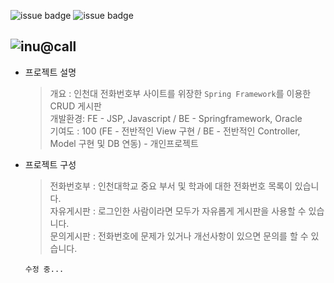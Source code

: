 ![issue badge](https://img.shields.io/badge/JAVA-gray)
![issue badge](https://img.shields.io/badge/Spring-deepgreen)  

![inu@call](https://blogfiles.pstatic.net/MjAyMTA1MTZfOTkg/MDAxNjIxMTY4MTk0MTUy.GA8dK-FfZQ2_jsaaUMbsSMUlkq4Z5HHCzxiYZXeaMTIg.1zwrNFyjCIYFRH1ee8K44FGBo2oDI6BCotx7r8iTzLgg.PNG.lifely98/inucall.PNG?type=w3)  
---
- 프로젝트 설명
  > 개요 : 인천대 전화번호부 사이트를 위장한 `Spring Framework`를 이용한 CRUD 게시판  
  > 개발환경: FE - JSP, Javascript / BE - Springframework, Oracle  
  > 기여도 : 100 (FE - 전반적인 View 구현 / BE - 전반적인 Controller, Model 구현 및 DB 연동) - 개인프로젝트

- 프로젝트 구성
   > 전화번호부 : 인천대학교 중요 부서 및 학과에 대한 전화번호 목록이 있습니다.  
   > 자유게시판 : 로그인한 사람이라면 모두가 자유롭게 게시판을 사용할 수 있습니다.  
   > 문의게시판 : 전화번호에 문제가 있거나 개선사항이 있으면 문의를 할 수 있습니다.  
      
      수정 중...
